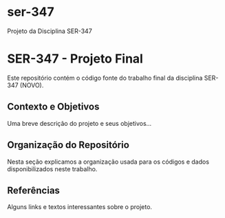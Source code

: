 # ser-347
Projeto da Disciplina SER-347 
# SER-347 - Projeto Final

Este repositório contém o código fonte do trabalho
final da disciplina SER-347 (NOVO).

## Contexto e Objetivos

Uma breve descrição do projeto e seus objetivos...

## Organização do Repositório

Nesta seção explicamos a organização usada para
os códigos e dados disponibilizados neste trabalho.

## Referências

Alguns links e textos interessantes sobre o projeto.
